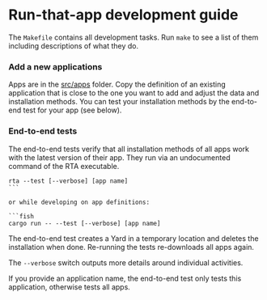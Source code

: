 # Run-that-app development guide

The `Makefile` contains all development tasks. Run `make` to see a list of them
including descriptions of what they do.

### Add a new applications

Apps are in the [src/apps](src/apps) folder. Copy the definition of an existing
application that is close to the one you want to add and adjust the data and
installation methods. You can test your installation methods by the end-to-end
test for your app (see below).

### End-to-end tests

The end-to-end tests verify that all installation methods of all apps work with
the latest version of their app. They run via an undocumented command of the RTA
executable.

````fish
rta --test [--verbose] [app name]
```

or while developing on app definitions:

```fish
cargo run -- --test [--verbose] [app name]
````

The end-to-end test creates a Yard in a temporary location and deletes the
installation when done. Re-running the tests re-downloads all apps again.

The `--verbose` switch outputs more details around individual activities.

If you provide an application name, the end-to-end test only tests this
application, otherwise tests all apps.
